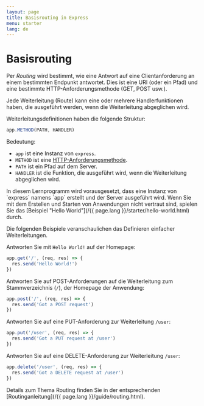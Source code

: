 ```yaml
---
layout: page
title: Basisrouting in Express
menu: starter
lang: de
---
```


# Basisrouting

Per *Routing* wird bestimmt, wie eine Antwort auf eine Clientanforderung an einem bestimmten Endpunkt antwortet. Dies ist eine URI (oder ein Pfad) und eine bestimmte HTTP-Anforderungsmethode (GET, POST usw.).

Jede Weiterleitung (Route) kann eine oder mehrere Handlerfunktionen haben, die ausgeführt werden, wenn die Weiterleitung abgeglichen wird.

Weiterleitungsdefinitionen haben die folgende Struktur:

```js
app.METHOD(PATH, HANDLER)
```

Bedeutung:

- `app` ist eine Instanz von `express`.
- `METHOD` ist eine [HTTP-Anforderungsmethode](http://en.wikipedia.org/wiki/Hypertext_Transfer_Protocol).
- `PATH` ist ein Pfad auf dem Server.
- `HANDLER` ist die Funktion, die ausgeführt wird, wenn die Weiterleitung abgeglichen wird.

<div class="doc-box doc-notice" markdown="1">
In diesem Lernprogramm wird vorausgesetzt, dass eine Instanz von `express` namens `app` erstellt und der Server ausgeführt wird. Wenn Sie mit dem Erstellen und Starten von Anwendungen nicht vertraut sind, spielen Sie das [Beispiel "Hello World"](/{{ page.lang }}/starter/hello-world.html) durch.
</div>

Die folgenden Beispiele veranschaulichen das Definieren einfacher Weiterleitungen.

Antworten Sie mit `Hello World!` auf der Homepage:

```js
app.get('/', (req, res) => {
  res.send('Hello World!')
})
```

Antworten Sie auf POST-Anforderungen auf die Weiterleitung zum Stammverzeichnis (`/`), der Homepage der Anwendung:

```js
app.post('/', (req, res) => {
  res.send('Got a POST request')
})
```

Antworten Sie auf eine PUT-Anforderung zur Weiterleitung `/user`:

```js
app.put('/user', (req, res) => {
  res.send('Got a PUT request at /user')
})
```

Antworten Sie auf eine DELETE-Anforderung zur Weiterleitung `/user`:

```js
app.delete('/user', (req, res) => {
  res.send('Got a DELETE request at /user')
})
```

Details zum Thema Routing finden Sie in der entsprechenden [Routinganleitung](/{{ page.lang }}/guide/routing.html).
